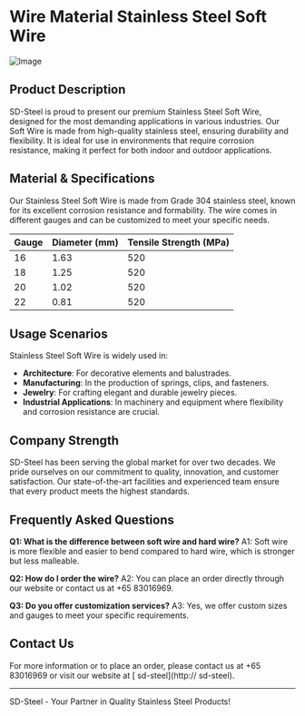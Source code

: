 # Wire Material Stainless Steel Soft Wire

![Image](https://github.com/user-attachments/assets/2567258e-e124-4816-932d-1809bd27ef0b)

## Product Description

SD-Steel is proud to present our premium Stainless Steel Soft Wire, designed for the most demanding applications in various industries. Our Soft Wire is made from high-quality stainless steel, ensuring durability and flexibility. It is ideal for use in environments that require corrosion resistance, making it perfect for both indoor and outdoor applications.

## Material & Specifications

Our Stainless Steel Soft Wire is made from Grade 304 stainless steel, known for its excellent corrosion resistance and formability. The wire comes in different gauges and can be customized to meet your specific needs.

| Gauge | Diameter (mm) | Tensile Strength (MPa) |
|-------|---------------|------------------------|
| 16    | 1.63          | 520                    |
| 18    | 1.25          | 520                    |
| 20    | 1.02          | 520                    |
| 22    | 0.81          | 520                    |

## Usage Scenarios

Stainless Steel Soft Wire is widely used in:

- **Architecture**: For decorative elements and balustrades.
- **Manufacturing**: In the production of springs, clips, and fasteners.
- **Jewelry**: For crafting elegant and durable jewelry pieces.
- **Industrial Applications**: In machinery and equipment where flexibility and corrosion resistance are crucial.

## Company Strength

SD-Steel has been serving the global market for over two decades. We pride ourselves on our commitment to quality, innovation, and customer satisfaction. Our state-of-the-art facilities and experienced team ensure that every product meets the highest standards.

## Frequently Asked Questions

**Q1: What is the difference between soft wire and hard wire?**
A1: Soft wire is more flexible and easier to bend compared to hard wire, which is stronger but less malleable.

**Q2: How do I order the wire?**
A2: You can place an order directly through our website or contact us at +65 83016969.

**Q3: Do you offer customization services?**
A3: Yes, we offer custom sizes and gauges to meet your specific requirements.

## Contact Us

For more information or to place an order, please contact us at +65 83016969 or visit our website at [ sd-steel](http:// sd-steel).

---

SD-Steel - Your Partner in Quality Stainless Steel Products!